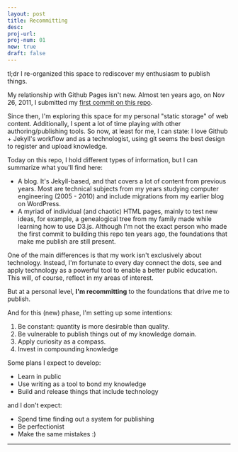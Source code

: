 ```yaml
---
layout: post
title: Recommitting
desc:
proj-url:
proj-num: 01
new: true
draft: false
---
```



tl;dr I re-organized this space to rediscover my enthusiasm to publish things. 

My relationship with Github Pages isn't new. Almost ten years ago, on Nov 26, 2011, I submitted my [first commit on this repo](https://github.com/maluta/maluta.github.com/commit/c3db1c9806961b5bc7f86cdc433e947d6603cf3e). 


Since then, I'm exploring this space for my personal "static storage" of web content. Additionally, I spent a lot of time playing with other authoring/publishing tools. So now, at least for me, I can state: I love Github + Jekyll's workflow and as a technologist,  using git seems the best design to register and upload knowledge. 

Today on this repo, I hold different types of information, but I can summarize what you'll find here: 

- A blog. It's Jekyll-based, and that covers a lot of content from previous years. Most are technical subjects from my years studying computer engineering (2005 - 2010) and include migrations from my earlier blog on WordPress.
- A myriad of individual (and chaotic) HTML pages, mainly to test new ideas, for example, a genealogical tree from my family made while learning how to use D3.js.
Although I'm not the exact person who made the first commit to building this repo ten years ago, the foundations that make me publish are still present.

One of the main differences is that my work isn't exclusively about technology. Instead, I'm fortunate to every day connect the dots, see and apply technology as a powerful tool to enable a better public education. This will, of course, reflect in my areas of interest.

But at a personal level, **I'm recommitting** to the foundations that drive me to publish. 

And for this (new) phase, I'm setting up some intentions:

1. Be constant: quantity is more desirable than quality. 
2. Be vulnerable to publish things out of my knowledge domain.
3. Apply curiosity as a compass.
4. Invest in compounding knowledge
	
Some plans I expect to develop: 

- Learn in public 
- Use writing as a tool to bond my knowledge
- Build and release things that include technology 

and I don't expect:

- Spend time finding out a system for publishing
- Be perfectionist 
- Make the same mistakes :) 
 

<hr>





 



 
